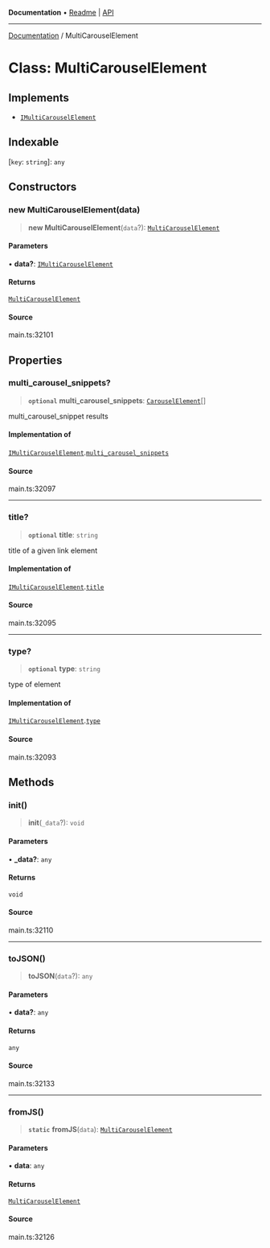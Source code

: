 **Documentation** • [Readme](../README.md) \| [API](../globals.md)

***

[Documentation](../README.md) / MultiCarouselElement

# Class: MultiCarouselElement

## Implements

- [`IMultiCarouselElement`](../interfaces/IMultiCarouselElement.md)

## Indexable

 \[`key`: `string`\]: `any`

## Constructors

### new MultiCarouselElement(data)

> **new MultiCarouselElement**(`data`?): [`MultiCarouselElement`](MultiCarouselElement.md)

#### Parameters

• **data?**: [`IMultiCarouselElement`](../interfaces/IMultiCarouselElement.md)

#### Returns

[`MultiCarouselElement`](MultiCarouselElement.md)

#### Source

main.ts:32101

## Properties

### multi\_carousel\_snippets?

> **`optional`** **multi\_carousel\_snippets**: [`CarouselElement`](CarouselElement.md)[]

multi_carousel_snippet results

#### Implementation of

[`IMultiCarouselElement`](../interfaces/IMultiCarouselElement.md).[`multi_carousel_snippets`](../interfaces/IMultiCarouselElement.md#multi_carousel_snippets)

#### Source

main.ts:32097

***

### title?

> **`optional`** **title**: `string`

title of a given link element

#### Implementation of

[`IMultiCarouselElement`](../interfaces/IMultiCarouselElement.md).[`title`](../interfaces/IMultiCarouselElement.md#title)

#### Source

main.ts:32095

***

### type?

> **`optional`** **type**: `string`

type of element

#### Implementation of

[`IMultiCarouselElement`](../interfaces/IMultiCarouselElement.md).[`type`](../interfaces/IMultiCarouselElement.md#type)

#### Source

main.ts:32093

## Methods

### init()

> **init**(`_data`?): `void`

#### Parameters

• **\_data?**: `any`

#### Returns

`void`

#### Source

main.ts:32110

***

### toJSON()

> **toJSON**(`data`?): `any`

#### Parameters

• **data?**: `any`

#### Returns

`any`

#### Source

main.ts:32133

***

### fromJS()

> **`static`** **fromJS**(`data`): [`MultiCarouselElement`](MultiCarouselElement.md)

#### Parameters

• **data**: `any`

#### Returns

[`MultiCarouselElement`](MultiCarouselElement.md)

#### Source

main.ts:32126
